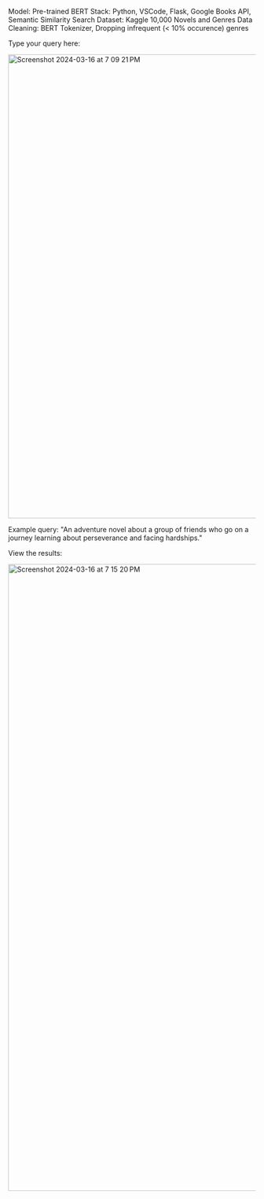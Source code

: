 Model: Pre-trained BERT
Stack: Python, VSCode, Flask, Google Books API, Semantic Similarity Search
Dataset: Kaggle 10,000 Novels and Genres
Data Cleaning: BERT Tokenizer, Dropping infrequent (< 10% occurence) genres

Type your query here:

<img width="943" alt="Screenshot 2024-03-16 at 7 09 21 PM" src="https://github.com/rishikasrinivas/BookSearch/assets/118067369/385e33eb-cb96-40d7-bb07-22cb5d688dfb">


Example query: "An adventure novel about a group of friends who go on a journey learning about perseverance and facing hardships."

View the results:

<img width="1274" alt="Screenshot 2024-03-16 at 7 15 20 PM" src="https://github.com/rishikasrinivas/BookSearch/assets/118067369/111d9e9d-9551-427d-98e8-0734ee493f92">
